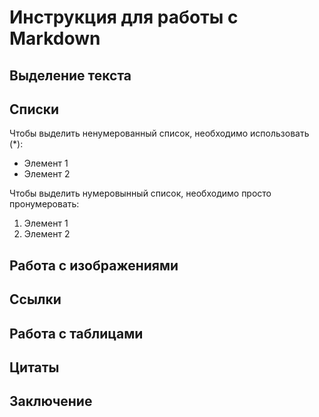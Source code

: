 # Инструкция для работы с Markdown

## Выделение текста

## Списки

Чтобы выделить ненумерованный список, необходимо использовать (*):

* Элемент 1
* Элемент 2

Чтобы выделить нумеровынный список, необходимо просто пронумеровать:

1. Элемент 1
2. Элемент 2

## Работа с изображениями

## Ссылки

## Работа с таблицами

## Цитаты

## Заключение